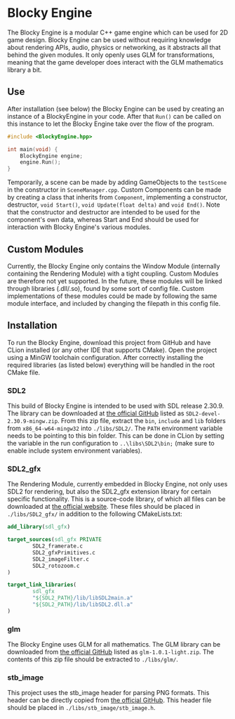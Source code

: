 ﻿# Blocky Engine
The Blocky Engine is a modular C++ game engine which can be used for 2D game design. Blocky Engine can be used without requiring knowledge about 
rendering APIs, audio, physics or networking, as it abstracts all that behind the given modules. It only openly uses GLM for transformations, meaning that the game developer does interact with the GLM mathematics library a bit.

## Use
After installation (see below) the Blocky Engine can be used by creating an instance of a BlockyEngine in your code. After that `Run()` can be 
called on this instance to let the Blocky Engine take over the flow of the program.

```cpp
#include <BlockyEngine.hpp>

int main(void) {
    BlockyEngine engine;
    engine.Run();
}
```

Temporarily, a scene can be made by adding GameObjects to the `testScene` in the constructor in `SceneManager.cpp`. Custom Components can be made by creating a class that inherits from `Component`, implementing a constructor, destructor, `void Start()`, `void Update(float delta)` and `void End()`. Note that the constructor and destructor are intended to be used for the component's own data, whereas Start and End should be used for interaction with Blocky Engine's various modules.

## Custom Modules
Currently, the Blocky Engine only contains the Window Module (internally containing the Rendering Module) with a tight coupling. Custom Modules 
are therefore not yet supported. In the future, these modules will be linked through libraries (.dll/.so), found by some sort of config file. Custom implementations of these modules could be made by following the same module interface, and included by changing the filepath in this config file.

## Installation
To run the Blocky Engine, download this project from GitHub and have CLion installed (or any other IDE that supports CMake). Open the project using a MinGW toolchain configuration. After correctly installing the required libraries (as listed below) everything will be handled in the root CMake file.

### SDL2
This build of Blocky Engine is intended to be used with SDL release 2.30.9. The library can be downloaded at [the official GitHub](https://github.com/libsdl-org/SDL/releases/tag/release-2.30.9) listed as `SDL2-devel-2.30.9-mingw.zip`. From this zip file, extract the `bin`, `include` and 
`lib` folders from `x86_64-w64-mingw32` into `./libs/SDL2/`. The `PATH` environment variable needs to be pointing to this bin folder. This can be 
done in CLion by setting the variable in the run configuration to `..\libs\SDL2\bin;` (make sure to enable include system environment variables).

### SDL2_gfx
The Rendering Module, currently embedded in Blocky Engine, not only uses SDL2 for rendering, but also the SDL2_gfx extension library for certain specific functionality. This is a source-code library, of which all files can be downloaded at [the official website](https://www.ferzkopp.net/Software/SDL2_gfx/Docs/html/files.html). These files should be placed in `./libs/SDL2_gfx/` in addition to the following CMakeLists.txt:
```cmake
add_library(sdl_gfx)

target_sources(sdl_gfx PRIVATE
        SDL2_framerate.c
        SDL2_gfxPrimitives.c
        SDL2_imageFilter.c
        SDL2_rotozoom.c
)

target_link_libraries(
        sdl_gfx
        "${SDL2_PATH}/lib/libSDL2main.a"
        "${SDL2_PATH}/lib/libSDL2.dll.a"
)
```

### glm
The Blocky Engine uses GLM for all mathematics. The GLM library can be downloaded from [the official GitHub](https://github.com/g-truc/glm/releases/tag/1.0.1) listed as `glm-1.0.1-light.zip`. The contents of this zip file should be extracted to `./libs/glm/`. 

### stb_image
This project uses the stb_image header for parsing PNG formats. This header can be directly copied from [the official GitHub](https://github.com/nothings/stb/blob/master/stb_image.h). This header file should be placed in `./libs/stb_image/stb_image.h`.